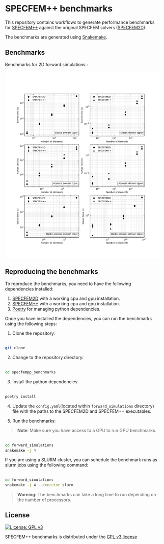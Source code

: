 # SPECFEM++ benchmarks

This repository contains workflows to generate performance benchmarks for [SPECFEM++](https://github.com/PrincetonUniversity/SPECFEMPP) against the original SPECFEM solvers ([SPECFEM2D](https://github.com/SPECFEM/specfem2d)). 

The benchmarks are generated using [Snakemake](https://snakemake.readthedocs.io/en/stable/). 

## Benchmarks

Benchmarks for 2D forward simulations : 

![2D forward simulations](./forward_simulations/results.png)

## Reproducing the benchmarks

To reproduce the benchmarks, you need to have the following dependencies installed:

1. [SPECFEM2D](https://specfem2d.readthedocs.io/en/latest/authors/) with a working cpu and gpu installation.
2. [SPECFEM++](https://specfem2d-kokkos.readthedocs.io/en/latest/) with a working cpu and gpu installation.
3. [Poetry](https://python-poetry.org/docs/) for managing python dependencies.

Once you have installed the dependencies, you can run the benchmarks using the following steps:

1. Clone the repository:

```bash

git clone 

```

2. Change to the repository directory:

```bash

cd specfempp_benchmarks

```

3. Install the python dependencies:

```bash

poetry install

```

4. Update the `config.yaml`(located within `forward_simulations` directory) file with the paths to the SPECFEM2D and SPECFEM++ executables.

5. Run the benchmarks:

> **Note**: Make sure you have access to a GPU to run GPU benchmarks.

```bash

cd forward_simulations
snakemake -j 4

```

If you are using a SLURM cluster, you can schedule the benchmark runs as slurm jobs using the following command:

```bash

cd forward_simulations
snakemake -j 4 --executor slurm

```

> **Warning**: The benchmarks can take a long time to run depending on the number of processors. 

## License

[![License: GPL v3](https://img.shields.io/badge/License-GPLv3-blue.svg)](LICENSE)

SPECFEM++ benchmarks is distributed under the [GPL v3 license](LICENSE)


